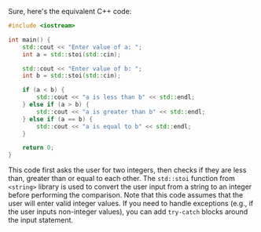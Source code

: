 Sure, here's the equivalent C++ code:

```cpp
#include <iostream>

int main() {
    std::cout << "Enter value of a: ";
    int a = std::stoi(std::cin);

    std::cout << "Enter value of b: ";
    int b = std::stoi(std::cin);

    if (a < b) {
        std::cout << "a is less than b" << std::endl;
    } else if (a > b) {
        std::cout << "a is greater than b" << std::endl;
    } else if (a == b) {
        std::cout << "a is equal to b" << std::endl;
    }

    return 0;
}
```

This code first asks the user for two integers, then checks if they are less than, greater than or equal to each other. The `std::stoi` function from `<string>` library is used to convert the user input from a string to an integer before performing the comparison. Note that this code assumes that the user will enter valid integer values. If you need to handle exceptions (e.g., if the user inputs non-integer values), you can add `try-catch` blocks around the input statement.
